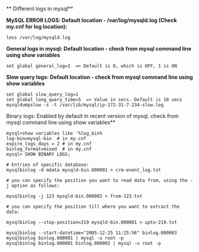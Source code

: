 ** Different logs in mysql**

**MySQL ERROR LOGS: Default location - /var/log/mysqld.log (Check my.cnf for log location):**

    less /var/log/mysqld.log

**General logs in mysql: Default location - check from mysql command line using show variables**

    set global general_log=1  => Default is 0, which is OFF, 1 is ON

**Slow query logs: Default location - check from mysql command line using show variables**

    set global slow_query_log=1
    set global long_query_time=5  => Value in secs. Default is 10 secs
    mysqldumpslow -s -t /var/lib/mysql/ip-172-31-7-234-slow.log
    
Binary logs:  Enabled by default in recent version of mysql. check from mysql command line using show variables**

    mysql>show variables like '%log_bin%
    log-bin=mysql-bin  # in my.cnf
    expire_logs_days = 2 # in my.cnf
    binlog_format=mixed  # in my.cnf
    mysql> SHOW BINARY LOGS;

    # Entries of specific database:
    mysqlbinlog -d mdata mysqld-bin.000001 > crm-event_log.txt

    # you can specify the position you want to read data from, using the -j option as follows:
    
    mysqlbinlog -j 123 mysqld-bin.000002 > from-123.txt

    # you can specify the position till where you want to extract the data:

    mysqlbinlog --stop-position=219 mysqld-bin.000001 > upto-219.txt
    
    mysqlbinlog --start-datetime="2005-12-25 11:25:56" binlog.000003
    mysqlbinlog binlog.000001 | mysql -u root -p
    mysqlbinlog binlog.000001 binlog.000002 | mysql -u root -p





